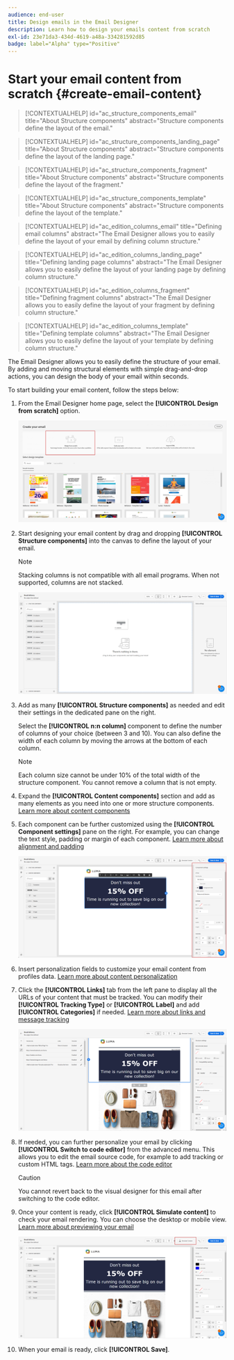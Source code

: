 ```yaml
---
audience: end-user
title: Design emails in the Email Designer
description: Learn how to design your emails content from scratch
exl-id: 23e71da3-434d-4619-a48a-334281592d85
badge: label="Alpha" type="Positive"
---
```

# Start your email content from scratch {#create-email-content}

>[!CONTEXTUALHELP]
>id="ac_structure_components_email"
>title="About Structure components"
>abstract="Structure components define the layout of the email."

>[!CONTEXTUALHELP]
>id="ac_structure_components_landing_page"
>title="About Structure components"
>abstract="Structure components define the layout of the landing page."

>[!CONTEXTUALHELP]
>id="ac_structure_components_fragment"
>title="About Structure components"
>abstract="Structure components define the layout of the fragment."

>[!CONTEXTUALHELP]
>id="ac_structure_components_template"
>title="About Structure components"
>abstract="Structure components define the layout of the template."


>[!CONTEXTUALHELP]
>id="ac_edition_columns_email"
>title="Defining email columns"
>abstract="The Email Designer allows you to easily define the layout of your email by defining column structure."

>[!CONTEXTUALHELP]
>id="ac_edition_columns_landing_page"
>title="Defining landing page columns"
>abstract="The Email Designer allows you to easily define the layout of your landing page by defining column structure."

>[!CONTEXTUALHELP]
>id="ac_edition_columns_fragment"
>title="Defining fragment columns"
>abstract="The Email Designer allows you to easily define the layout of your fragment by defining column structure."

>[!CONTEXTUALHELP]
>id="ac_edition_columns_template"
>title="Defining template columns"
>abstract="The Email Designer allows you to easily define the layout of your template by defining column structure."

The Email Designer allows you to easily define the structure of your email. By adding and moving structural elements with simple drag-and-drop actions, you can design the body of your email within seconds.

To start building your email content, follow the steps below:

1. From the Email Designer home page, select the **[!UICONTROL Design from scratch]** option.

    ![](assets/email_designer.png)

1. Start designing your email content by drag and dropping **[!UICONTROL Structure components]** into the canvas to define the layout of your email.

   >[!NOTE]
   >
   >Stacking columns is not compatible with all email programs. When not supported, columns are not stacked.

    <!--Once placed in the email, you cannot move nor remove your components unless there is already a content component or a fragment placed inside. This is not true in AJO - TBC?-->

    ![](assets/email_designer_2.png)

1. Add as many **[!UICONTROL Structure components]** as needed and edit their settings in the dedicated pane on the right.

    Select the **[!UICONTROL n:n column]** component to define the number of columns of your choice (between 3 and 10). You can also define the width of each column by moving the arrows at the bottom of each column.

   >[!NOTE]
   >
   >Each column size cannot be under 10% of the total width of the structure component. You cannot remove a column that is not empty.

1. Expand the **[!UICONTROL Content components]** section and add as many elements as you need into one or more structure components. [Learn more about content components](content-components.md)

1. Each component can be further customized using the **[!UICONTROL Component settings]** pane on the right. For example, you can change the text style, padding or margin of each component. [Learn more about alignment and padding](alignment-and-padding.md)

    ![](assets/email_designer_5.png)

1. Insert personalization fields to customize your email content from profiles data. [Learn more about content personalization](../personalization/personalize.md)

1. Click the **[!UICONTROL Links]** tab from the left pane to display all the URLs of your content that must be tracked. You can modify their **[!UICONTROL Tracking Type]** or **[!UICONTROL Label]** and add **[!UICONTROL Categories]** if needed. [Learn more about links and message tracking](message-tracking.md)

    ![](assets/email_designer_7.png)

1. If needed, you can further personalize your email by clicking **[!UICONTROL Switch to code editor]** from the advanced menu. This allows you to edit the email source code, for example to add tracking or custom HTML tags. [Learn more about the code editor](code-content.md)

    >[!CAUTION]
    >
    >You cannot revert back to the visual designer for this email after switching to the code editor.

1. Once your content is ready, click **[!UICONTROL Simulate content]** to check your email rendering. You can choose the desktop or mobile view. [Learn more about previewing your email](../preview-test/preview-test.md)

    ![](assets/email_designer_28.png)

1. When your email is ready, click **[!UICONTROL Save]**.

